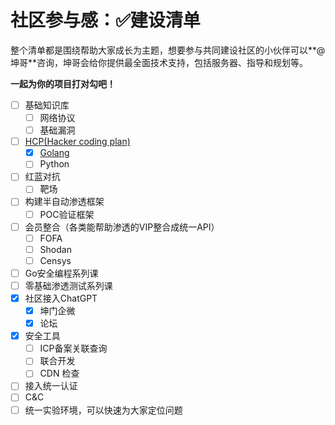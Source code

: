 # 社区参与感：✅建设清单

整个清单都是围绕帮助大家成长为主题，想要参与共同建设社区的小伙伴可以**@坤哥**咨询，坤哥会给你提供最全面技术支持，包括服务器、指导和规划等。

**一起为你的项目打对勾吧！**

- [ ] 基础知识库
  - [ ] 网络协议
  - [ ] 基础漏洞 
- [ ] [HCP(Hacker coding plan)](https://hcp.secself.com/)
  - [x] [Golang](https://hcp.secself.com/)
  - [ ] Python

- [ ] 红蓝对抗
  - [ ] 靶场
- [ ] 构建半自动渗透框架
  - [ ] POC验证框架 
- [ ] 会员整合（各类能帮助渗透的VIP整合成统一API）
  - [ ] FOFA
  - [ ] Shodan
  - [ ] Censys 
- [ ] Go安全编程系列课
- [ ] 零基础渗透测试系列课
- [x] 社区接入ChatGPT
  - [x] 坤门企微
  - [x] 论坛
- [x] 安全工具
  - [ ] ICP备案关联查询
  - [ ] 联合开发
  - [ ] CDN 检查
- [ ] 接入统一认证
- [ ] C&C
- [ ] 统一实验环境，可以快速为大家定位问题